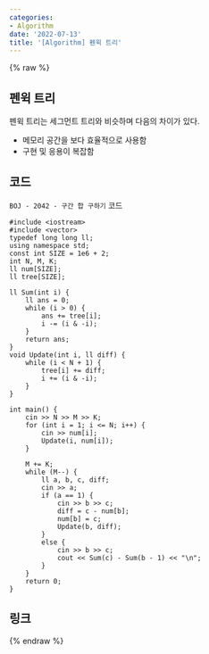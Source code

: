 ```yaml
---
categories:
- Algorithm
date: '2022-07-13'
title: '[Algorithm] 펜윅 트리'
---
```


{% raw %}
## 펜윅 트리
펜윅 트리는 세그먼트 트리와 비슷하며 다음의 차이가 있다.
- 메모리 공간을 보다 효율적으로 사용함
- 구현 및 응용이 복잡함

## 코드
`BOJ - 2042 - 구간 합 구하기` 코드
```
#include <iostream>
#include <vector>
typedef long long ll;
using namespace std;
const int SIZE = 1e6 + 2;
int N, M, K;
ll num[SIZE];
ll tree[SIZE];

ll Sum(int i) {
    ll ans = 0;
    while (i > 0) {
        ans += tree[i];
        i -= (i & -i);
    }
    return ans;
}
void Update(int i, ll diff) {
    while (i < N + 1) {
        tree[i] += diff;
        i += (i & -i);
    }
}

int main() {
    cin >> N >> M >> K;
    for (int i = 1; i <= N; i++) {
        cin >> num[i];
        Update(i, num[i]);
    }

    M += K;
    while (M--) {
        ll a, b, c, diff;
        cin >> a;
        if (a == 1) {
            cin >> b >> c;
            diff = c - num[b];
            num[b] = c;
            Update(b, diff);
        }
        else {
            cin >> b >> c;
            cout << Sum(c) - Sum(b - 1) << "\n";
        }
    }
    return 0;
}
```

## 링크
{% endraw %}